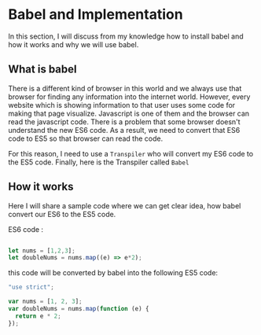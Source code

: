 # Babel and Implementation

In this section, I will discuss from my knowledge how to install babel and how it works and why we will use babel.

## What is babel
There is a different kind of browser in this world and we always use that browser for finding any information into the internet world. However, every website which is showing information to that user uses some code for making that page visualize. Javascript is one of them and the browser can read the javascript code. There is a problem that some browser doesn't understand the new ES6 code. As a result, we need to convert that ES6 code to ES5 so that browser can read the code.

For this reason, I need to use a `Transpiler` who will convert my ES6 code to the ES5 code. Finally, here is the Transpiler called `Babel`

## How it works
Here I will share a sample code where we can get clear idea, how babel convert our ES6 to the ES5 code.

ES6 code :

```js

let nums = [1,2,3];
let doubleNums = nums.map((e) => e*2);

```
this code will be converted by babel into the following ES5 code:

```js
"use strict";

var nums = [1, 2, 3];
var doubleNums = nums.map(function (e) {
  return e * 2;
});

```
